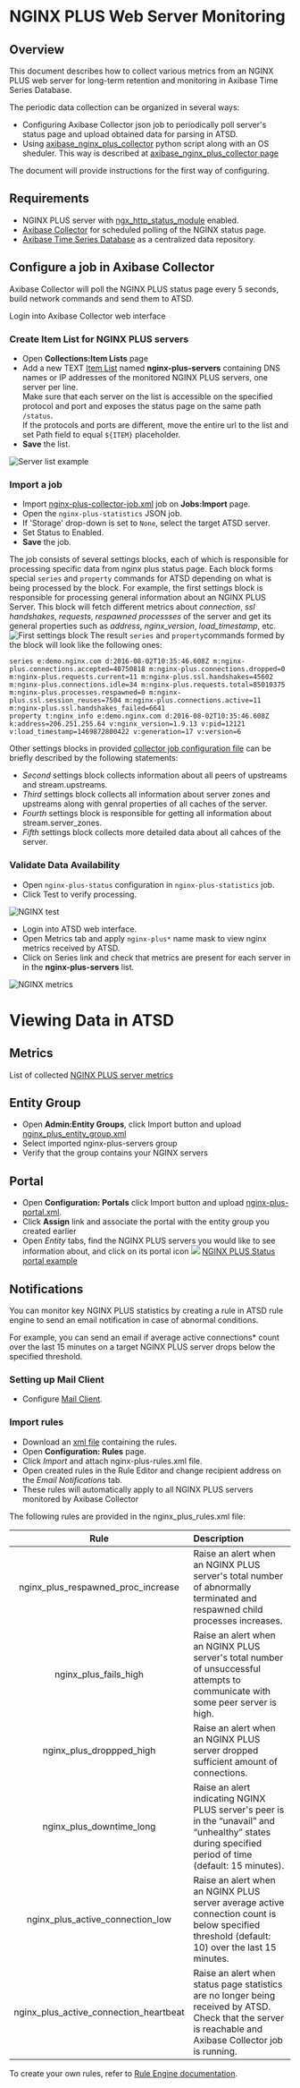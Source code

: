 # NGINX PLUS Web Server Monitoring
## Overview

This document describes how to collect various metrics from an NGINX PLUS web server for long-term retention and monitoring in Axibase Time Series Database.

The periodic data collection can be organized in several ways:
* Configuring Axibase Collector json job to periodically poll server's status page and upload obtained data for parsing in ATSD.
* Using [axibase_nginx_plus_collector](https://github.com/axibase/axibase-collector-docs/tree/master/jobs/examples/nginx-plus/axibase-nginx-plus-collector/src) python script along with an OS sheduler. This way is described at [axibase_nginx_plus_collector page](https://github.com/axibase/axibase-collector-docs/tree/master/jobs/examples/nginx-plus/axibase-nginx-plus-collector)

The document will provide instructions for the first way of configuring.
## Requirements
* NGINX PLUS server with [ngx_http_status_module](http://nginx.org/en/docs/http/ngx_http_status_module.html) enabled.
* [Axibase Collector](https://github.com/axibase/axibase-collector-docs/blob/master/README.md) for scheduled polling of the NGINX status page.
* [Axibase Time Series Database](https://github.com/axibase/atsd-docs/blob/master/installation/README.md) as a centralized data repository.

## Configure a job in Axibase Collector
Axibase Collector will poll the NGINX PLUS status page every 5 seconds, build network commands and send them to ATSD.

Login into Axibase Collector web interface
### Create Item List for NGINX PLUS servers
* Open **Collections:Item Lists** page
* Add a new TEXT [Item List](/collections.md) named **nginx-plus-servers** containing DNS names or IP addresses of the monitored NGINX PLUS servers, one server per line. <br>Make sure that each server on the list is accessible on the specified protocol and port and exposes the status page on the same path `/status`. <br>If the protocols and ports are different, move the entire url to the list and set Path field to equal `${ITEM}` placeholder.
* **Save** the list.

![Server list example](./images/ngp_item_list.png)

### Import a job
* Import [nginx-plus-collector-job.xml](./configs/nginx-plus-collector-job.xm) job on **Jobs:Import** page.
* Open the `nginx-plus-statistics` JSON job. 
* If 'Storage' drop-down is set to `None`, select the target ATSD server.
* Set Status to Enabled.
* **Save** the job.

The job consists of several settings blocks, each of which is responsible for processing specific data from nginx plus status page. Each block forms special `series` and `property` commands for ATSD depending on what is being processed by the block. For example, the first settings block is responsible for processing general information about an NGINX PLUS Server. This block will fetch different metrics about *connection*, *ssl handshakes*, *requests*, *respawned processses* of the server and get its general properties such as *address*, *nginx_version*, *load_timestamp*, etc.
![First settings block](./images/ngp_first_settings_block.png)
The result `series` and `property`commands formed by the block will look like the following ones:

```ls
series e:demo.nginx.com d:2016-08-02T10:35:46.608Z m:nginx-plus.connections.accepted=40750818 m:nginx-plus.connections.dropped=0 m:nginx-plus.requests.current=11 m:nginx-plus.ssl.handshakes=45602 m:nginx-plus.connections.idle=34 m:nginx-plus.requests.total=85010375 m:nginx-plus.processes.respawned=0 m:nginx-plus.ssl.session_reuses=7504 m:nginx-plus.connections.active=11 m:nginx-plus.ssl.handshakes_failed=6641
property t:nginx_info e:demo.nginx.com d:2016-08-02T10:35:46.608Z k:address=206.251.255.64 v:nginx_version=1.9.13 v:pid=12121 v:load_timestamp=1469872800422 v:generation=17 v:version=6
```
Other settings blocks in provided [collector job configuration file](./configs/nginx-plus-collector-job.xml) can be briefly described by the following statements:
* *Second* settings block collects information about all peers of upstreams and stream.upstreams.
* *Third* settings block collects all information about server zones and upstreams along with genral properties of all caches of the server.
* *Fourth* settings block is responsible for getting all information about stream.server_zones.
* *Fifth* settings block collects more detailed data about all cahces of the server. 

### Validate Data Availability

* Open `nginx-plus-status` configuration in `nginx-plus-statistics` job.
* Click Test to verify processing.

![NGINX test](./images/ngp_verify_passed.png)
* Login into ATSD web interface.
* Open Metrics tab and apply `nginx-plus*` name mask to view nginx metrics received by ATSD.
* Click on Series link and check that metrics are present for each server in in the **nginx-plus-servers** list.

![NGINX metrics](./images/ngp_verify_metrics.png)

# Viewing Data in ATSD 

## Metrics

List of collected [NGINX PLUS server metrics](./nginx-plus-server-metrics.md)

## Entity Group
* Open **Admin:Entity Groups**, click Import button and upload [nginx_plus_entity_group.xml](./configs/nginx-plus-entity-group.xml)
* Select imported nginx-plus-servers group
* Verify that the group contains your NGINX servers

## Portal
* Open **Configuration: Portals** click Import button and upload [nginx-plus-portal.xml](./configs/nginx-plus-portal.xml).
* Click **Assign** link and associate the portal with the entity group you created earlier
* Open *Entity* tabs, find the NGINX PLUS servers you would like to see information about, and click on its portal icon
![](./images/ngp_portal_selection.png)
[NGINX PLUS Status portal example](http://apps.axibase.com/chartlab/f9637acd/4/)

## Notifications

You can monitor key NGINX PLUS statistics by creating a rule in ATSD rule engine to send an email notification in case of abnormal conditions. 

For example, you can send an email if average active connections* count over the last 15 minutes on a target NGINX PLUS server drops below the specified threshold.

### Setting up Mail Client

* Configure [Mail Client](https://github.com/axibase/atsd-docs/blob/master/administration/setting-up-email-client.md).

### Import rules

* Download an [xml file](./configs/nginx-plus-rules.xml) containing the rules.
* Open **Configuration: Rules** page.
* Click *Import* and attach nginx-plus-rules.xml file.
* Open created rules in the Rule Editor and change recipient address on the *Email Notifications* tab.
* These rules will automatically apply to all NGINX PLUS servers monitored by Axibase Collector

The following rules are provided in the nginx_plus_rules.xml file:

| **Rule**                                     |                                      **Description**                        |
|:----------------------------------------:|:------------------------------------------------------------------------|
|nginx_plus_respawned_proc_increase        | Raise an alert when an NGINX PLUS server's total number of abnormally terminated and respawned child processes increases.|
| nginx_plus_fails_high                    | Raise an alert when an NGINX PLUS server's total number of unsuccessful attempts to communicate with some peer server is high.|
| nginx_plus_droppped_high                 | Raise an alert when an NGINX PLUS server dropped sufficient amount of connections. |
| nginx_plus_downtime_long                 | Raise an alert indicating NGINX PLUS server's peer is in the “unavail” and “unhealthy” states during specified period of time (default: 15 minutes). |
|nginx_plus_active_connection_low          | Raise an alert when an NGINX PLUS server average active connection count is below specified threshold (default: 10) over the last 15 minutes.|
| nginx_plus_active_connection_heartbeat   | Raise an alert when status page statistics are no longer being received by ATSD. <br> Check that the server is reachable and Axibase Collector job is running. |

To create your own rules, refer to [Rule Engine documentation](https://github.com/axibase/atsd-docs/blob/master/rule-engine/rule-engine.md). 

